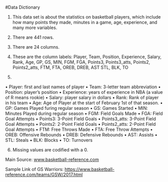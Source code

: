 #Data Dictionary

1) This data set is about the statistics on basketball players, which include how many points they made, minutes in a game, age, experience, and many more variables.

2) There are 441 rows.

3) There are 24 columns.

4) These are the column labels: Player, Team, Position, Experience, Salary, Rank, Age, GP, GS, MIN, FGM, FGA, Points3, Points3_atts, Points2, Points2_atts, FTM, FTA, OREB, DREB, AST STL, BLK, TO

5)
• Player: first and last names of player
• Team: 3-letter team abbreviation
• Position: player’s position
• Experience: years of experience in NBA (a value of R means rookie) 
• Salary: player salary in dollars
• Rank: Rank of player in his team
• Age: Age of Player at the start of February 1st of that season. 
• GP: Games Played furing regular season
• GS: Games Started
• MIN: Minutes Played during regular season
• FGM: Field Goals Made
• FGA: Field Goal Attempts
• Points3: 3-Point Field Goals
• Points3_atts: 3-Point Field Goal Attempts
• Points2: 2-Point Field Goals
• Points2_atts: 2-Point Field Goal Attempts
• FTM: Free Throws Made
• FTA: Free Throw Attempts
• OREB: Offensive Rebounds
• DREB: Defensive Rebounds
• AST: Assists
• STL: Steals
• BLK: Blocks
• TO: Turnovers

6) Missing values are codified with a 0. 

Main Source: www.basketball-reference.com

Sample Link of GS Warriors: https://www.basketball-reference.com/teams/GSW/2017.html

